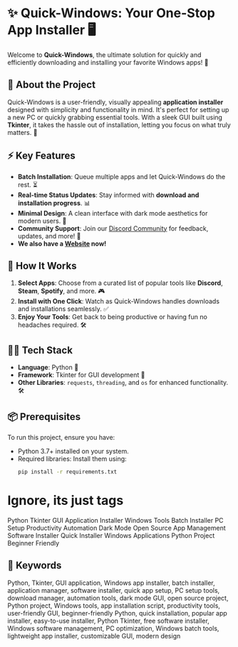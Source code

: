 # ✨ Quick-Windows: Your One-Stop App Installer 🖥️

Welcome to **Quick-Windows**, the ultimate solution for quickly and efficiently downloading and installing your favorite Windows apps! 🚀 

## 📜 About the Project
Quick-Windows is a user-friendly, visually appealing **application installer** designed with simplicity and functionality in mind. It's perfect for setting up a new PC or quickly grabbing essential tools. With a sleek GUI built using **Tkinter**, it takes the hassle out of installation, letting you focus on what truly matters. 🎯

## ⚡ Key Features
- **Batch Installation**: Queue multiple apps and let Quick-Windows do the rest. ⏳
- **Real-time Status Updates**: Stay informed with **download and installation progress**. 📊
- **Minimal Design**: A clean interface with dark mode aesthetics for modern users. 🖤
- **Community Support**: Join our [Discord Community](https://discord.gg/DWKafNrj5m) for feedback, updates, and more! 💬
- **We also have a [Website](https://ronniecoleman9.github.io/) now!**

## 🚀 How It Works
1. **Select Apps**: Choose from a curated list of popular tools like **Discord**, **Steam**, **Spotify**, and more. 🎮
2. **Install with One Click**: Watch as Quick-Windows handles downloads and installations seamlessly. ✅
3. **Enjoy Your Tools**: Get back to being productive or having fun no headaches required. 🛠️

## 👨‍💻 Tech Stack
- **Language**: Python 🐍
- **Framework**: Tkinter for GUI development 🎨
- **Other Libraries**: `requests`, `threading`, and `os` for enhanced functionality. 🛠️

## 📦 Prerequisites
To run this project, ensure you have:
- Python 3.7+ installed on your system.
- Required libraries: Install them using:
  ```bash
  pip install -r requirements.txt

# Ignore, its just tags
Python Tkinter GUI Application Installer Windows Tools Batch Installer PC Setup Productivity Automation Dark Mode Open Source App Management Software Installer Quick Installer Windows Applications Python Project Beginner Friendly

## 🔎 Keywords
Python, Tkinter, GUI application, Windows app installer, batch installer, application manager, software installer, quick app setup, PC setup tools, download manager, automation tools, dark mode GUI, open source project, Python project, Windows tools, app installation script, productivity tools, user-friendly GUI, beginner-friendly Python, quick installation, popular app installer, easy-to-use installer, Python Tkinter, free software installer, Windows software management, PC optimization, Windows batch tools, lightweight app installer, customizable GUI, modern design
